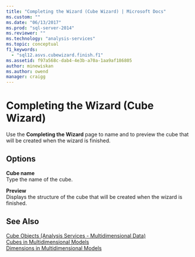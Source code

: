 ```yaml
---
title: "Completing the Wizard (Cube Wizard) | Microsoft Docs"
ms.custom: ""
ms.date: "06/13/2017"
ms.prod: "sql-server-2014"
ms.reviewer: ""
ms.technology: "analysis-services"
ms.topic: conceptual
f1_keywords: 
  - "sql12.asvs.cubewizard.finish.f1"
ms.assetid: f97a568c-dab4-4e3b-a70a-1aa9af186805
author: minewiskan
ms.author: owend
manager: craigg
---
```

# Completing the Wizard (Cube Wizard)
  Use the **Completing the Wizard** page to name and to preview the cube that will be created when the wizard is finished.  
  
## Options  
 **Cube name**  
 Type the name of the cube.  
  
 **Preview**  
 Displays the structure of the cube that will be created when the wizard is finished.  
  
## See Also  
 [Cube Objects &#40;Analysis Services - Multidimensional Data&#41;](multidimensional-models-olap-logical-cube-objects/cube-objects-analysis-services-multidimensional-data.md)   
 [Cubes in Multidimensional Models](multidimensional-models/cubes-in-multidimensional-models.md)   
 [Dimensions in Multidimensional Models](multidimensional-models/dimensions-in-multidimensional-models.md)  
  
  
